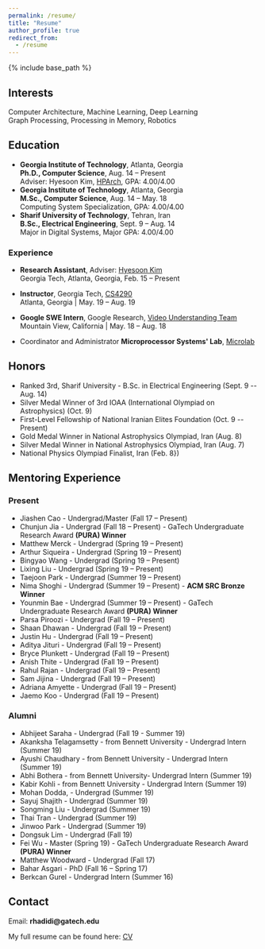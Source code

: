 ```yaml
---
permalink: /resume/
title: "Resume"
author_profile: true
redirect_from:
  - /resume
---
```


{% include base_path %}

## Interests
Computer Architecture, Machine Learning,  Deep Learning  
Graph Processing, Processing in Memory, Robotics    


## Education
* __Georgia Institute of Technology__, Atlanta, Georgia  
__Ph.D., Computer Science__, Aug. 14 – Present  
Adviser: Hyesoon Kim, [HPArch](http://comparch.gatech.edu/hparch/), GPA: 4.00/4.00
* __Georgia Institute of Technology__, Atlanta, Georgia  
__M.Sc., Computer Science__, Aug. 14 – May. 18  
Computing System Specialization, GPA: 4.00/4.00
* __Sharif University of Technology__, Tehran, Iran  
__B.Sc., Electrical Engineering__, Sept. 9 – Aug. 14  
Major in Digital Systems, Major GPA: 4.00/4.00

### Experience
* __Research Assistant__, Adviser: [Hyesoon Kim](https://www.cc.gatech.edu/~hyesoon/)  
Georgia Tech, Atlanta, Georgia,  Feb. 15 – Present

* __Instructor__, Georgia Tech, [CS4290](https://www.cc.gatech.edu/~rhadidi6/cs4290/index.html)  
Atlanta, Georgia | May. 19 – Aug. 19

* __Google SWE Intern__, Google Research, [Video Understanding Team](https://research.google.com/youtube8m/people.html)  
Mountain View, California | May. 18 – Aug. 18

* Coordinator and Administrator __Microprocessor Systems' Lab__, [Microlab](http://microlab.ee.sharif.ir)


## Honors
* Ranked 3rd, Sharif University - B.Sc. in Electrical Engineering  (Sept. 9 -- Aug. 14)
* Silver Medal Winner of 3rd IOAA (International Olympiad on Astrophysics) (Oct. 9)
* First-Level Fellowship of National Iranian Elites Foundation (Oct. 9 -- Present)
* Gold Medal Winner in National Astrophysics Olympiad, Iran (Aug. 8)
* Silver Medal Winner in National Astrophysics Olympiad, Iran (Aug. 7)
* National Physics Olympiad Finalist, Iran (Feb. 8})

## Mentoring Experience
### Present
 * Jiashen Cao - Undergrad/Master (Fall 17 – Present)
 * Chunjun Jia - Undergrad (Fall 18 – Present) - GaTech Undergraduate Research Award __(PURA) Winner__
 * Matthew Merck - Undergrad (Spring 19 – Present)
 * Arthur Siqueira - Undergrad (Spring 19 – Present)
 * Bingyao Wang - Undergrad (Spring 19 – Present)
 * Lixing Liu - Undergrad (Spring 19 – Present)
 * Taejoon Park - Undergrad (Summer 19 – Present)
 * Nima Shoghi - Undergrad (Summer 19 – Present) - __ACM SRC Bronze Winner__
 * Younmin Bae - Undergrad (Summer 19 – Present) - GaTech Undergraduate Research Award __(PURA) Winner__
 * Parsa Piroozi - Undergrad (Fall 19 – Present)
 * Shaan Dhawan - Undergrad (Fall 19 – Present)
 * Justin Hu - Undergrad (Fall 19 – Present)
 * Aditya Jituri - Undergrad (Fall 19 – Present)
 * Bryce Plunkett - Undergrad (Fall 19 – Present)
 * Anish Thite - Undergrad (Fall 19 – Present)
 * Rahul Rajan - Undergrad (Fall 19 – Present)
 * Sam Jijina - Undergrad (Fall 19 – Present)
 * Adriana Amyette - Undergrad (Fall 19 – Present)
 * Jaemo Koo - Undergrad (Fall 19 – Present)

### Alumni
 * Abhijeet Saraha - Undergrad (Fall 19 - Summer 19)
 * Akanksha Telagamsetty - from Bennett University - Undergrad Intern (Summer 19)
 * Ayushi Chaudhary - from Bennett University - Undergrad Intern (Summer 19)
 * Abhi Bothera - from Bennett University- Undergrad Intern (Summer 19)  
 * Kabir Kohli - from Bennett University - Undergrad Intern (Summer 19)
 * Mohan Dodda, - Undergrad (Summer 19)
 * Sayuj Shajith - Undergrad (Summer 19)
 * Songming Liu - Undergrad (Summer 19)
 * Thai Tran - Undergrad (Summer 19)
 * Jinwoo Park - Undergrad (Summer 19)
 * Dongsuk Lim - Undergrad (Fall 19)
 * Fei Wu - Master (Spring 19) - GaTech Undergraduate Research Award __(PURA) Winner__
 * Matthew Woodward - Undergrad (Fall 17)
 * Bahar Asgari - PhD (Fall 16 – Spring 17)
 * Berkcan Gurel - Undergrad Intern (Summer 16)

## Contact
Email: __rhadidi@gatech.edu__

My full resume can be found here: [CV](https://drive.google.com/file/d/1X_v5Xwsq153FZ8Ab1pGHqSu35KNC3f3F/view)
